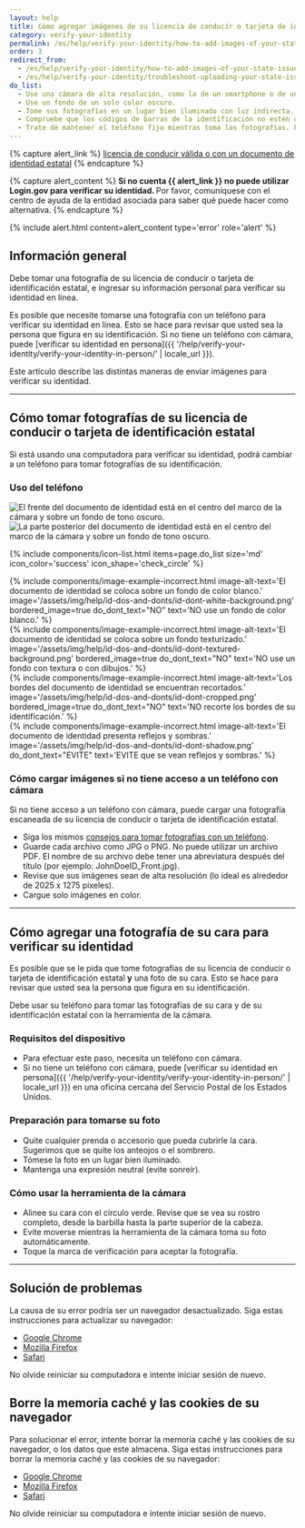 ```yaml
---
layout: help
title: Cómo agregar imágenes de su licencia de conducir o tarjeta de identificación estatal
category: verify-your-identity
permalink: /es/help/verify-your-identity/how-to-add-images-of-your-state-issued-id/
order: 3
redirect_from:
  - /es/help/verify-your-identity/how-to-add-images-of-your-state-issued-id/
  - /es/help/verify-your-identity/troubleshoot-uploading-your-state-issued-id/
do_list:
  - Use una cámara de alta resolución, como la de un smartphone o de una tableta. Es posible que la cámara web de su computadora no tome fotografías nítidas.
  - Use un fondo de un solo color oscuro.
  - Tome sus fotografías en un lugar bien iluminado con luz indirecta.
  - Compruebe que los códigos de barras de la identificación no estén dañados ni sucios.
  - Trate de mantener el teléfono fijo mientras toma las fotografías. Para mantener la estabilidad, puede apoyar los brazos en una mesa.
---
```


{% capture alert_link %}
  <a href="/es/help/verify-your-identity/accepted-state-issued-identification/" class="usa-link">licencia de conducir válida o con un documento de identidad estatal</a>
{% endcapture %}

{% capture alert_content %}
  <strong>
    Si no cuenta {{ alert_link }} no puede utilizar Login.gov para verificar su identidad.
  </strong>
  Por favor, comuníquese con el centro de ayuda de la entidad asociada para saber qué puede hacer como alternativa.
{% endcapture %}

{%
  include alert.html
  content=alert_content
  type='error'
  role='alert'
%}

## Información general

Debe tomar una fotografía de su licencia de conducir o tarjeta de identificación estatal, e ingresar su información personal para verificar su identidad en línea.

Es posible que necesite tomarse una fotografía con un teléfono para verificar su identidad en línea. Esto se hace para revisar que usted sea la persona que figura en su identificación. Si no tiene un teléfono con cámara, puede [verificar su identidad en persona]({{ '/help/verify-your-identity/verify-your-identity-in-person/' | locale_url }}).

Este artículo describe las distintas maneras de enviar imágenes para verificar su identidad.

---

## Cómo tomar fotografías de su licencia de conducir o tarjeta de identificación estatal

Si está usando una computadora para verificar su identidad, podrá cambiar a un teléfono para tomar fotografías de su identificación.

### Uso del teléfono

<div class="grid-row grid-gap margin-bottom-2">
  <div class="tablet:grid-col">
    <img alt="El frente del documento de identidad está en el centro del marco de la cámara y sobre un fondo de tono oscuro." src="{{ site.baseurl }}/assets/img/help/id-dos-and-donts/id-do-front.png" />
  </div>
  <div class="tablet:grid-col">
    <img alt="La parte posterior del documento de identidad está en el centro del marco de la cámara y sobre un fondo de tono oscuro." src="{{ site.baseurl }}/assets/img/help/id-dos-and-donts/id-do-back.png" />
  </div>
</div>

{%
  include components/icon-list.html
  items=page.do_list
  size='md'
  icon_color='success'
  icon_shape='check_circle'
%}

<div class="grid-row grid-gap">
  <div class="tablet:grid-col">
    {%
      include components/image-example-incorrect.html
      image-alt-text='El documento de identidad se coloca sobre un fondo de color blanco.'
      image='/assets/img/help/id-dos-and-donts/id-dont-white-background.png'
      bordered_image=true
      do_dont_text="NO"
      text='NO use un fondo de color blanco.'
    %}
  </div>
  <div class="tablet:grid-col">
    {%
      include components/image-example-incorrect.html
      image-alt-text='El documento de identidad se coloca sobre un fondo texturizado.'
      image='/assets/img/help/id-dos-and-donts/id-dont-textured-background.png'
      bordered_image=true
      do_dont_text="NO"
      text='NO use un fondo con textura o con dibujos.'
    %}
  </div>
</div>
<div class="grid-row grid-gap">
  <div class="tablet:grid-col">
    {%
      include components/image-example-incorrect.html
      image-alt-text='Los bordes del documento de identidad se encuentran recortados.'
      image='/assets/img/help/id-dos-and-donts/id-dont-cropped.png'
      bordered_image=true
      do_dont_text="NO"
      text='NO recorte los bordes de su identificación.'
    %}
  </div>
  <div class="tablet:grid-col">
    {%
      include components/image-example-incorrect.html
      image-alt-text='El documento de identidad presenta reflejos y sombras.'
      image='/assets/img/help/id-dos-and-donts/id-dont-shadow.png'
      do_dont_text="EVITE"
      text='EVITE que se vean reflejos y sombras.'
    %}
  </div>
</div>

### Cómo cargar imágenes si no tiene acceso a un teléfono con cámara

Si no tiene acceso a un teléfono con cámara, puede cargar una fotografía escaneada de su licencia de conducir o tarjeta de identificación estatal.

* Siga los mismos [consejos para tomar fotografías con un teléfono](#uso-del-teléfono).
* Guarde cada archivo como JPG o PNG. No puede utilizar un archivo PDF. El nombre de su archivo debe tener una abreviatura después del título (por ejemplo: JohnDoeID_Front.jpg).
* Revise que sus imágenes sean de alta resolución (lo ideal es alrededor de 2025 x 1275 píxeles).
* Cargue solo imágenes en color.

---

## Cómo agregar una fotografía de su cara para verificar su identidad

Es posible que se le pida que tome fotografías de su licencia de conducir o tarjeta de identificación estatal __y__ una foto de su cara. Esto se hace para revisar que usted sea la persona que figura en su identificación.

Debe usar su teléfono para tomar las fotografías de su cara y de su identificación estatal con la herramienta de la cámara.

### Requisitos del dispositivo

* Para efectuar este paso, necesita un teléfono con cámara.
* Si no tiene un teléfono con cámara, puede [verificar su identidad en persona]({{ '/help/verify-your-identity/verify-your-identity-in-person/' | locale_url }}) en una oficina cercana del Servicio Postal de los Estados Unidos.

### Preparación para tomarse su foto

* Quite cualquier prenda o accesorio que pueda cubrirle la cara. Sugerimos que se quite los anteojos o el sombrero.
* Tómese la foto en un lugar bien iluminado.
* Mantenga una expresión neutral (evite sonreír).

### Cómo usar la herramienta de la cámara

* Alinee su cara con el círculo verde. Revise que se vea su rostro completo, desde la barbilla hasta la parte superior de la cabeza.
* Evite moverse mientras la herramienta de la cámara toma su foto automáticamente.
* Toque la marca de verificación para aceptar la fotografía.

---

## Solución de problemas

La causa de su error podría ser un navegador desactualizado. Siga estas instrucciones para actualizar su navegador:

* [Google Chrome](https://support.google.com/chrome/answer/95414?co=GENIE.Platform%3DDesktop&hl=es)
* [Mozilla Firefox](https://support.mozilla.org/es/kb/actualizar-firefox-la-ultima-version?redirectslug=update-firefox-latest-version)
* [Safari](https://support.apple.com/es-mx/HT204416)

No olvide reiniciar su computadora e intente iniciar sesión de nuevo.

## Borre la memoria caché y las cookies de su navegador

Para solucionar el error, intente borrar la memoria caché y las cookies de su navegador, o los datos que este almacena. Siga estas instrucciones para borrar la memoria caché y las cookies de su navegador:

* [Google Chrome](https://support.google.com/accounts/answer/32050?co=GENIE.Platform%3DDesktop&hl=es-419)
* [Mozilla Firefox](https://support.mozilla.org/es/kb/limpia-la-cache-y-elimina-los-archivos-temporales-)
* [Safari](https://support.apple.com/es-mx/HT201265)

No olvide reiniciar su computadora e intente iniciar sesión de nuevo.
